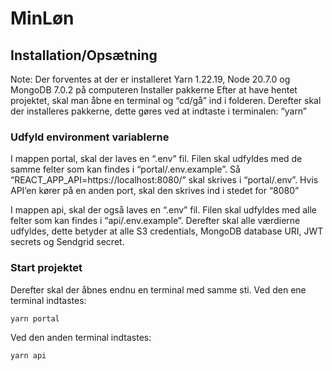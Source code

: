 # MinLøn

## Installation/Opsætning

Note: Der forventes at der er installeret Yarn 1.22.19, Node 20.7.0 og MongoDB 7.0.2 på computeren
Installer pakkerne
Efter at have hentet projektet, skal man åbne en terminal og “cd/gå” ind i folderen. 
Derefter skal der installeres pakkerne, dette gøres ved at indtaste i terminalen: “yarn”

### Udfyld environment variablerne
I mappen portal, skal der laves en “.env” fil. Filen skal udfyldes med de samme felter som kan findes i “portal/.env.example”. Så “REACT_APP_API=https://localhost:8080/” skal skrives i “portal/.env”. Hvis API’en kører på en anden port, skal den skrives ind i stedet for “8080”

I mappen api, skal der også laves en “.env” fil. Filen skal udfyldes med alle felter som kan findes i “api/.env.example”. Derefter skal alle værdierne udfyldes, dette betyder at alle S3 credentials, MongoDB database URI, JWT secrets og Sendgrid secret.

### Start projektet
Derefter skal der åbnes endnu en terminal med samme sti.
Ved den ene terminal indtastes: 
```
yarn portal
```
Ved den anden terminal indtastes: 
```
yarn api
```
